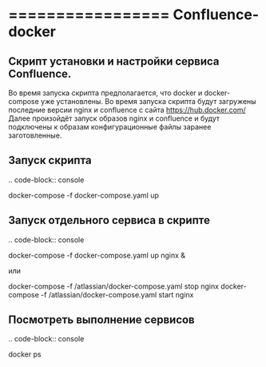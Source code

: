 =================
Confluence-docker
=================


Скрипт установки и настройки сервиса Confluence.
---------------------------------------------
Во время запуска скрипта предполагается, что docker и docker-compose уже установлены.
Во время запуска скрипта будут загружены последние версии nginx и confluence с сайта https://hub.docker.com/
Далее произойдёт запуск образов nginx и confluence и будут подключены к образам конфигурационные файлы заранее заготовленные.

Запуск скрипта
----------------
.. code-block:: console

docker-compose -f docker-compose.yaml up

Запуск отдельного сервиса в скрипте
--------
.. code-block:: console

docker-compose -f docker-compose.yaml up nginx &

или

docker-compose -f /atlassian/docker-compose.yaml stop nginx
docker-compose -f /atlassian/docker-compose.yaml start nginx

Посмотреть выполнение сервисов
--------
.. code-block:: console

docker ps
